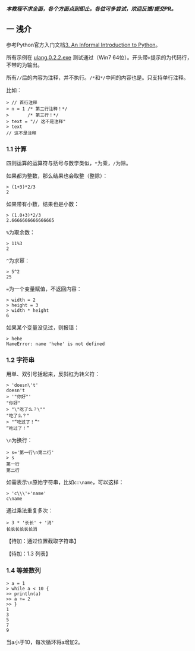 ***本教程不求全面，各个方面点到即止。各位可多尝试，欢迎反馈/提交PR。***

## 一 浅介

参考Python官方入门文档[3. An Informal Introduction to Python](https://docs.python.org/3.7/tutorial/introduction.html)。

所有示例在 [ulang.0.2.2.exe](https://github.com/MulanRevive/bounty/blob/master/%E5%8E%9F%E5%A7%8B%E8%B5%84%E6%96%99/%E5%8F%AF%E6%89%A7%E8%A1%8C%E6%96%87%E4%BB%B6/ulang-0.2.2.exe) 测试通过（Win7 64位）。开头带`>`提示的为代码行，不带的为输出。

所有`//`后的内容为注释，并不执行。`/*`和`*/`中间的内容也是。只支持单行注释。

比如：
```
> // 首行注释
> n = 1 /* 第二行注释！*/
>       /* 第三行！*/
> text = "// 这不是注释"
> text
// 这不是注释
```

### 1.1 计算

四则运算的运算符与括号与数学类似，`*`为乘，`/`为除。

如果都为整数，那么结果也会取整（整除）：
```
> (1+3)*2/3
2
```
如果带有小数，结果也是小数：
```
> (1.0+3)*2/3
2.6666666666666665
```
`%`为取余数：
```
> 11%3
2
```
`^`为求幂：
```
> 5^2
25
```
`=`为一个变量赋值，不返回内容：
```
> width = 2
> height = 3
> width * height
6
```
如果某个变量没见过，则报错：
```
> hehe
NameError: name 'hehe' is not defined
```

### 1.2 字符串

用单、双引号括起来，反斜杠为转义符：
```
> 'doesn\'t'
doesn't
> '"你好"'
"你好"
> "\"吃了么？\""
"吃了么？"
> "“吃过了！”"
“吃过了！”
```
`\n`为换行：
```
> s='第一行\n第二行'
> s
第一行
第二行
```

如需表示`\n`原始字符串，比如`c:\name`，可以这样：
```
> 'c\\\'+'name'
c\name
```

通过乘法重复多次：
```
> 3 * '长长' + '消'
长长长长长长消
```

【待加：通过位置截取字符串】

【待加：1.3 列表】

### 1.4 等差数列

```
> a = 1
> while a < 10 {
>> println(a)
>> a += 2
>> }
1
3
5
7
9
```
当a小于10，每次循环将a增加2。